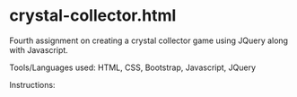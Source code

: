 # crystal-collector.html
Fourth assignment on creating a crystal collector game using JQuery along with Javascript.

Tools/Languages used: HTML, CSS, Bootstrap, Javascript, JQuery

Instructions:
